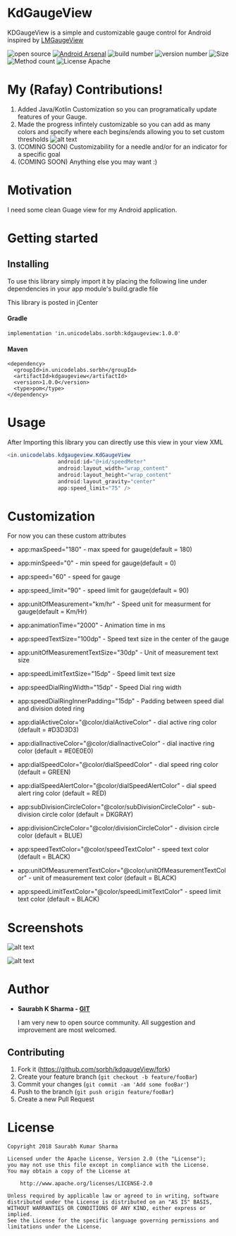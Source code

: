 # KdGaugeView
KDGaugeView is a simple and customizable gauge control for Android inspired by [LMGaugeView](https://github.com/lminhtm/LMGaugeView)

![open source](https://img.shields.io/badge/Open%20source-free-green.svg?longCache=true&style=flat-square)
[![Android Arsenal]( https://img.shields.io/badge/Android%20Arsenal-KdGaugeView-green.svg?style=flat )]( https://android-arsenal.com/details/1/6894 )
![build number](https://img.shields.io/badge/Build-passing-green.svg?longCache=true&style=flat-square)
![version number](https://img.shields.io/badge/Download-1.0.0-blue.svg?longCache=true&style=flat-square)
![Size](https://img.shields.io/badge/Size-9KB-blue.svg?longCache=true&style=flat-square)
![Method count](https://img.shields.io/badge/Method%20count-25k-red.svg?longCache=true&style=flat-square)
![License Apache](https://img.shields.io/badge/License-apache%202.0-red.svg?longCache=true&style=flat-square)

# My (Rafay) Contributions!
1. Added Java/Kotlin Customization so you can programatically update features of your Gauge.
2. Made the progress infintely customizable so you can add as many colors and specify where each begins/ends allowing you to set custom thresholds
![alt text](https://github.com/rafayk7/kdgaugeView/blob/master/raw/progressbarview.png)
3. (COMING SOON) Customizability for a needle and/or for an indicator for a specific goal
4. (COMING SOON) Anything else you may want :)


# Motivation

I need some clean Guage view for my Android application.

# Getting started

## Installing
To use this library simply import it by placing the following line under dependencies in your app module's build.gradle file

This library is posted in jCenter

#### Gradle
```Gradle
implementation 'in.unicodelabs.sorbh:kdgaugeview:1.0.0'
```

#### Maven
```Gradle
<dependency>
  <groupId>in.unicodelabs.sorbh</groupId>
  <artifactId>kdgaugeview</artifactId>
  <version>1.0.0</version>
  <type>pom</type>
</dependency>
```

# Usage

After Importing this library you can directly use this view in your view XML

```java
<in.unicodelabs.kdgaugeview.KdGaugeView
                android:id="@+id/speedMeter"
                android:layout_width="wrap_content"
                android:layout_height="wrap_content"
                android:layout_gravity="center"
                app:speed_limit="75" />
```
# Customization
  For now you can these custom attributes

  * app:maxSpeed="180" - max speed for gauge(default = 180)
  * app:minSpeed="0" - min speed for gauge(default = 0)
  * app:speed="60" - speed for gauge
  * app:speed_limit="90" - speed limit for gauge(default = 90)

  * app:unitOfMeasurement="km/hr" - Speed unit for measurment for gauge(default = Km/Hr)

  * app:animationTime="2000" - Animation time in ms

  * app:speedTextSize="100dp" - Speed text size in the center of the gauge
  * app:unitOfMeasurementTextSize="30dp" - Unit of measurement text size
  * app:speedLimitTextSize="15dp" - Speed limit text size

  * app:speedDialRingWidth="15dp" - Speed Dial ring width
  * app:speedDialRingInnerPadding="15dp" - Padding between speed dial and division doted ring

  * app:dialActiveColor="@color/dialActiveColor" - dial active ring color (default = #D3D3D3)
  * app:dialInactiveColor="@color/dialInactiveColor" - dial inactive ring color (default = #E0E0E0)
  * app:dialSpeedColor="@color/dialSpeedColor" - dial speed ring color (default = GREEN)
  * app:dialSpeedAlertColor="@color/dialSpeedAlertColor" - dial speed alert ring color (default = RED)
  * app:subDivisionCircleColor="@color/subDivisionCircleColor" - sub-division circle color (default = DKGRAY)
  * app:divisionCircleColor="@color/divisionCircleColor" - division circle color (default = BLUE)
  * app:speedTextColor="@color/speedTextColor" - speed text color (default = BLACK)
  * app:unitOfMeasurementTextColor="@color/unitOfMeasurementTextColor" - unit of measurement text color (default = BLACK)
  * app:speedLimitTextColor="@color/speedLimitTextColor" - speed limit text color (default = BLACK)



# Screenshots
![alt text](https://github.com/sorbh/kdgaugeView/blob/master/raw/1.jpeg)

![alt text](https://github.com/sorbh/kdgaugeView/blob/master/raw/demo.gif)

# Author
  * **Saurabh K Sharma - [GIT](https://github.com/Sorbh)**
  
      I am very new to open source community. All suggestion and improvement are most welcomed. 
  
 
## Contributing

1. Fork it (<https://github.com/sorbh/kdgaugeView/fork>)
2. Create your feature branch (`git checkout -b feature/fooBar`)
3. Commit your changes (`git commit -am 'Add some fooBar'`)
4. Push to the branch (`git push origin feature/fooBar`)
5. Create a new Pull Request


# License

```
Copyright 2018 Saurabh Kumar Sharma

Licensed under the Apache License, Version 2.0 (the "License");
you may not use this file except in compliance with the License.
You may obtain a copy of the License at

    http://www.apache.org/licenses/LICENSE-2.0

Unless required by applicable law or agreed to in writing, software
distributed under the License is distributed on an "AS IS" BASIS,
WITHOUT WARRANTIES OR CONDITIONS OF ANY KIND, either express or implied.
See the License for the specific language governing permissions and
limitations under the License.
```
